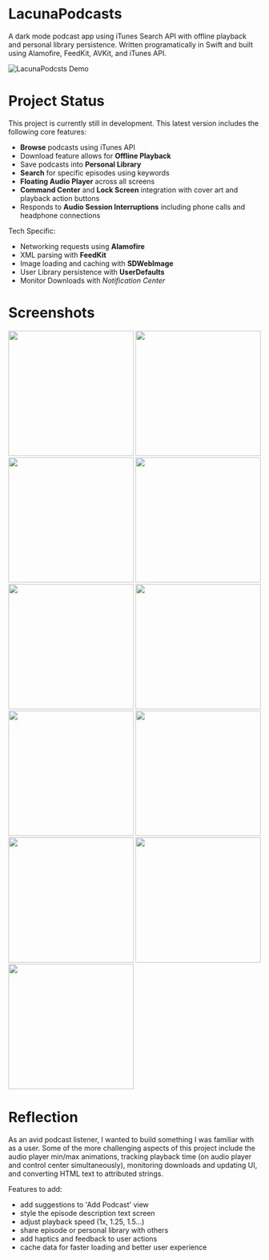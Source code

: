 # LacunaPodcasts

A dark mode podcast app using iTunes Search API with offline playback and personal library persistence. Written programatically in Swift and built using Alamofire, FeedKit, AVKit, and iTunes API.

![LacunaPodcsts Demo](https://github.com/mcipswitch/lacuna-podcasts/blob/master/Screenshots/small.gif)

# Project Status

This project is currently still in development. This latest version includes the following core features:

* **Browse** podcasts using iTunes API
* Download feature allows for **Offline Playback**
* Save podcasts into **Personal Library**
* **Search** for specific episodes using keywords
* **Floating Audio Player** across all screens
* **Command Center** and **Lock Screen** integration with cover art and playback action buttons
* Responds to **Audio Session Interruptions** including phone calls and headphone connections

Tech Specific:

* Networking requests using **Alamofire**
* XML parsing with **FeedKit**
* Image loading and caching with **SDWebImage**
* User Library persistence with **UserDefaults**
* Monitor Downloads with *Notification Center*

# Screenshots

<p float="left">
<img src="https://github.com/mcipswitch/lacuna-podcasts/blob/master/Screenshots/library_view_empty.png" width="250">
<img src="https://github.com/mcipswitch/lacuna-podcasts/blob/master/Screenshots/search_podcasts.png" width="250">
<img src="https://github.com/mcipswitch/lacuna-podcasts/blob/master/Screenshots/podcast_details_download.png" width="250">
<img src="https://github.com/mcipswitch/lacuna-podcasts/blob/master/Screenshots/podcast_details_download_complete.png" width="250">
<img src="https://github.com/mcipswitch/lacuna-podcasts/blob/master/Screenshots/podcast_details_safari.png" width="250">
<img src="https://github.com/mcipswitch/lacuna-podcasts/blob/master/Screenshots/fullscreen_player.png" width="250">
<img src="https://github.com/mcipswitch/lacuna-podcasts/blob/master/Screenshots/podcast_details_description.png" width="250">
<img src="https://github.com/mcipswitch/lacuna-podcasts/blob/master/Screenshots/downloads_page.png" width="250">
<img src="https://github.com/mcipswitch/lacuna-podcasts/blob/master/Screenshots/library.png" width="250">
<img src="https://github.com/mcipswitch/lacuna-podcasts/blob/master/Screenshots/library_view_search.png" width="250">
<img src="https://github.com/mcipswitch/lacuna-podcasts/blob/master/Screenshots/library_view_search_noresults.png" width="250">
</p>

# Reflection

As an avid podcast listener, I wanted to build something I was familiar with as a user.
Some of the more challenging aspects of this project include the audio player min/max animations, 
tracking playback time (on audio player and control center simultaneously), monitoring downloads and updating UI,
and converting HTML text to attributed strings.

Features to add:

* add suggestions to 'Add Podcast' view
* style the episode description text screen
* adjust playback speed (1x, 1.25, 1.5...)
* share episode or personal library with others
* add haptics and feedback to user actions
* cache data for faster loading and better user experience



